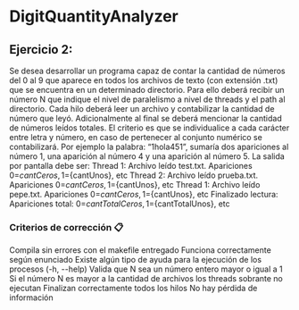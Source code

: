 # DigitQuantityAnalyzer

## Ejercicio 2:
Se desea desarrollar un programa capaz de contar la cantidad de números del 0 al 9 que aparece en
todos los archivos de texto (con extensión .txt) que se encuentra en un determinado directorio. Para
ello deberá recibir un número N que indique el nivel de paralelismo a nivel de threads y el path al
directorio. Cada hilo deberá leer un archivo y contabilizar la cantidad de número que leyó.
Adicionalmente al final se deberá mencionar la cantidad de números leídos totales.
El criterio es que se individualice a cada carácter entre letra y número, en caso de pertenecer al
conjunto numérico se contabilizará. Por ejemplo la palabra: “1hola451”, sumaría dos apariciones al
número 1, una aparición al número 4 y una aparición al número 5.
La salida por pantalla debe ser:
Thread 1: Archivo leído test.txt. Apariciones 0=${cantCeros}, 1=${cantUnos}, etc
Thread 2: Archivo leído prueba.txt. Apariciones 0=${cantCeros}, 1=${cantUnos}, etc
Thread 1: Archivo leído pepe.txt. Apariciones 0=${cantCeros}, 1=${cantUnos}, etc
Finalizado lectura: Apariciones total: 0=${cantTotalCeros}, 1=${cantTotalUnos}, etc

### Criterios de corrección 📋
Compila sin errores con el makefile entregado
Funciona correctamente según enunciado
Existe algún tipo de ayuda para la ejecución de los procesos (-h, --help)
Valida que N sea un número entero mayor o igual a 1
Si el número N es mayor a la cantidad de archivos los threads sobrante no ejecutan
Finalizan correctamente todos los hilos
No hay pérdida de información
